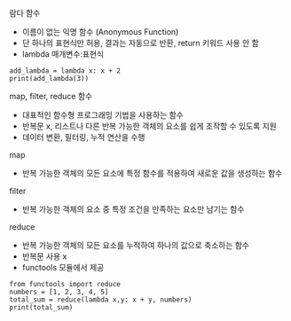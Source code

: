 람다 함수 
- 이름이 없는 익명 함수 (Anonymous Function)
- 단 하나의 표현식만 허용, 결과는 자동으로 반환, return 키워드 사용 안 함
- lambda 매개변수:표현식

```
add_lambda = lambda x: x + 2
print(add_lambda(3))
```

map, filter, reduce 함수 
- 대표적인 함수형 프로그래밍 기법을 사용하는 함수
- 반복문 x, 리스트나 다른 반복 가능한 객체의 요소를 쉽게 조작할 수 있도록 지원
- 데이터 변환, 필터링, 누적 연산을 수행

map
- 반복 가능한 객체의 모든 요소에 특정 함수를 적용하여 새로운 값을 생성하는 함수

filter
- 반복 가능한 객체의 요소 중 특정 조건을 만족하는 요소만 남기는 함수

reduce
- 반복 가능한 객체의 모든 요소를 누적하여 하나의 값으로 축소하는 함수
- 반복문 사용 x
- functools 모듈에서 제공 

```
from functools import reduce
numbers = [1, 2, 3, 4, 5]
total_sum = reduce(lambda x,y: x + y, numbers)
print(total_sum)
```

